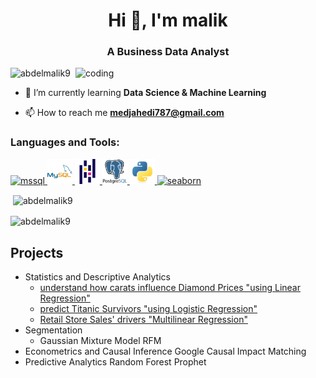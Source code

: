 <h1 align="center">Hi 👋, I'm malik</h1>
<h3 align="center">A Business Data Analyst</h3>

<img align="right" alt="coding" width="400" src="https://user-images.githubusercontent.com/55389276/140866485-8fb1c876-9a8f-4d6a-98dc-08c4981eaf70.gif">

<p align="left"> <img src="https://komarev.com/ghpvc/?username=abdelmalik9&label=Profile%20views&color=0e75b6&style=flat" alt="abdelmalik9" /> </p>

- 🌱 I’m currently learning **Data Science & Machine Learning**

- 📫 How to reach me **medjahedi787@gmail.com**

<p align="left">
</p>

<h3 align="left">Languages and Tools:</h3>
<p align="left"> <a href="https://www.microsoft.com/en-us/sql-server" target="_blank" rel="noreferrer"> <img src="https://www.svgrepo.com/show/303229/microsoft-sql-server-logo.svg" alt="mssql" width="40" height="40"/> </a> <a href="https://www.mysql.com/" target="_blank" rel="noreferrer"> <img src="https://raw.githubusercontent.com/devicons/devicon/master/icons/mysql/mysql-original-wordmark.svg" alt="mysql" width="40" height="40"/> </a> <a href="https://pandas.pydata.org/" target="_blank" rel="noreferrer"> <img src="https://raw.githubusercontent.com/devicons/devicon/2ae2a900d2f041da66e950e4d48052658d850630/icons/pandas/pandas-original.svg" alt="pandas" width="40" height="40"/> </a> <a href="https://www.postgresql.org" target="_blank" rel="noreferrer"> <img src="https://raw.githubusercontent.com/devicons/devicon/master/icons/postgresql/postgresql-original-wordmark.svg" alt="postgresql" width="40" height="40"/> </a> <a href="https://www.python.org" target="_blank" rel="noreferrer"> <img src="https://raw.githubusercontent.com/devicons/devicon/master/icons/python/python-original.svg" alt="python" width="40" height="40"/> </a> <a href="https://seaborn.pydata.org/" target="_blank" rel="noreferrer"> <img src="https://seaborn.pydata.org/_images/logo-mark-lightbg.svg" alt="seaborn" width="40" height="40"/> </a> </p>

<p>&nbsp;<img align="center" src="https://github-readme-stats.vercel.app/api?username=abdelmalik9&show_icons=true&locale=en" alt="abdelmalik9" /></p>

<p><img align="center" src="https://github-readme-streak-stats.herokuapp.com/?user=abdelmalik9&" alt="abdelmalik9" /></p>

## Projects
- Statistics and Descriptive Analytics
    * <a href= "https://github.com/Abdelmalik9/Pricing-Diamonds">understand how carats influence Diamond Prices "using Linear Regression"</a>
    * <a href= "https://github.com/Abdelmalik9/Titanic-Survivors/tree/main">predict Titanic Survivors "using Logistic Regression"</a>
    * <a href= "https://github.com/Abdelmalik9/Retail-Store-Sales-drivers-Project">Retail Store Sales' drivers "Multilinear Regression"</a>
- Segmentation
    * Gaussian Mixture Model
    RFM
- Econometrics and Causal Inference
    Google Causal Impact
    Matching
- Predictive Analytics
    Random Forest
    Prophet


